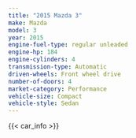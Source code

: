 ```yaml
---
title: "2015 Mazda 3"
make: Mazda
model: 3
year: 2015
engine-fuel-type: regular unleaded
engine-hp: 184
engine-cylinders: 4
transmission-type: Automatic
driven-wheels: Front wheel drive
number-of-doors: 4
market-category: Performance
vehicle-size: Compact
vehicle-style: Sedan
---
```


{{< car_info >}}
